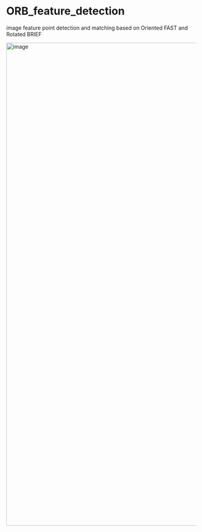 # ORB_feature_detection
image feature point detection and matching based on Oriented FAST and Rotated BRIEF

<img width="1281" alt="image" src="https://user-images.githubusercontent.com/67049287/137854070-ec13da47-13ad-4e0b-b16c-4c8e463c5c62.png">
